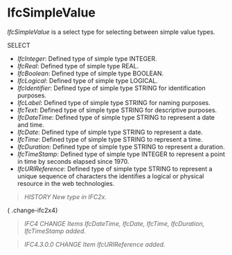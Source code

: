 # IfcSimpleValue

_IfcSimpleValue_ is a select type for selecting between simple value types.

SELECT

*  _IfcInteger_: Defined type of simple type INTEGER.
*  _IfcReal_: Defined type of simple type REAL.
*  _IfcBoolean_: Defined type of simple type BOOLEAN.
*  _IfcLogical_: Defined type of simple type LOGICAL.
*  _IfcIdentifier_: Defined type of simple type STRING for identification purposes.
*  _IfcLabel_: Defined type of simple type STRING for naming purposes.
*  _IfcText_: Defined type of simple type STRING for descriptive purposes.
*  _IfcDateTime_: Defined type of simple type STRING to represent a date and time.
*  _IfcDate_: Defined type of simple type STRING to represent a date.
*  _IfcTime_: Defined type of simple type STRING to represent a time.
*  _IfcDuration_: Defined type of simple type STRING to represent a duration.
*  _IfcTimeStamp_: Defined type of simple type INTEGER to represent a point in time by seconds elapsed since 1970.
*  _IfcURIReference_: Defined type of simple type STRING to represent a unique sequence of characters the identifies a logical or physical resource in the web technologies.

> _HISTORY  New type in IFC2x._

{ .change-ifc2x4}
> _IFC4 CHANGE  Items _IfcDateTime_,
      _IfcDate_, _IfcTime_, _IfcDuration_,
      _IfcTimeStamp_ added._

> _IFC4.3.0.0 CHANGE Item _IfcURIReference_ added._
